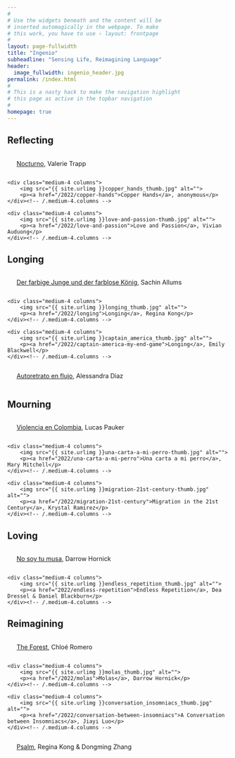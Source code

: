 ```yaml
---
#
# Use the widgets beneath and the content will be
# inserted automagically in the webpage. To make
# this work, you have to use › layout: frontpage
#
layout: page-fullwidth
title: "Ingenio"
subheadline: "Sensing Life, Reimagining Language"
header:
  image_fullwidth: ingenio_header.jpg
permalink: /index.html
#
# This is a nasty hack to make the navigation highlight
# this page as active in the topbar navigation
#
homepage: true
---
```


## Reflecting 
<div class="row t30">
    <div class="medium-4 columns">
        <img src="{{ site.urlimg }}nocturno_thumb.jpg" alt="">
        <p><a href="/2022/nocturno">Nocturno</a>, Valerie Trapp</p>
    </div><!-- /.medium-4.columns -->

    <div class="medium-4 columns">
        <img src="{{ site.urlimg }}copper_hands_thumb.jpg" alt="">
        <p><a href="/2022/copper-hands">Copper Hands</a>, anonymous</p>
    </div><!-- /.medium-4.columns -->

    <div class="medium-4 columns">
        <img src="{{ site.urlimg }}love-and-passion-thumb.jpg" alt="">
        <p><a href="/2022/love-and-passion">Love and Passion</a>, Vivian Auduong</p>
    </div><!-- /.medium-4.columns -->
</div><!-- /.row -->

## Longing
<div class="row t30">
    <div class="medium-4 columns">
        <img src="{{ site.urlimg }}der-farbige-junge-und-der-farblose-konig-thumb.jpg" alt="">
        <p><a href="/2022/der-farbige-junge-und-der-farblose-konig">Der farbige Junge und der farblose König</a>, Sachin Allums</p>
    </div><!-- /.medium-4.columns -->

    <div class="medium-4 columns">
        <img src="{{ site.urlimg }}longing_thumb.jpg" alt="">
        <p><a href="/2022/longing">Longing</a>, Regina Kong</p>
    </div><!-- /.medium-4.columns -->
	
    <div class="medium-4 columns">
        <img src="{{ site.urlimg }}captain_america_thumb.jpg" alt="">
        <p><a href="/2022/captain-america-my-end-game">Longing</a>, Emily Blackwell</p>
    </div><!-- /.medium-4.columns -->


</div><!-- /.row -->
<div class="row t30">
    <div class="medium-4 columns">
        <img src="{{ site.urlimg }}autoretrato_thumb.jpg" alt="">
        <p><a href="/2022/autoretrato-en-flujo">Autoretrato en flujo</a>, Alessandra Diaz</p>
    </div><!-- /.medium-4.columns -->
	</div>

## Mourning
<div class="row t30">
    <div class="medium-4 columns">
        <img src="{{ site.urlimg }}violenciacolombia_thumb.jpg" alt="">
        <p><a href="2022/violencia-en-colombia">Violencia en Colombia</a>, Lucas Pauker</p>
    </div><!-- /.medium-4.columns -->

    <div class="medium-4 columns">
        <img src="{{ site.urlimg }}una-carta-a-mi-perro-thumb.jpg" alt="">
        <p><a href="2022/una-carta-a-mi-perro">Una carta a mi perro</a>, Mary Mitchell</p>
    </div><!-- /.medium-4.columns -->

    <div class="medium-4 columns">
        <img src="{{ site.urlimg }}migration-21st-century-thumb.jpg" alt="">
        <p><a href="/2022/migration-21st-century">Migration in the 21st Century</a>, Krystal Ramirez</p>
    </div><!-- /.medium-4.columns -->
</div><!-- /.row -->

## Loving
<div class="row t30">
    <div class="medium-4 columns">
        <img src="{{ site.urlimg }}musa_thumb.jpg" alt="">
        <p><a href="2022/no-soy-tu-musa">No soy tu musa</a>, Darrow Hornick</p>
    </div><!-- /.medium-4.columns -->

    <div class="medium-4 columns">
        <img src="{{ site.urlimg }}endless_repetition_thumb.jpg" alt="">
        <p><a href="2022/endless-repetition">Endless Repetition</a>, Dea Dressel & Daniel Blackburn</p>
    </div><!-- /.medium-4.columns -->

</div><!-- /.row -->

## Reimagining
<div class="row t30">
    <div class="medium-4 columns">
        <img src="{{ site.urlimg }}forest-thumb.jpg" alt="">
        <p><a href="/2022/the-forest">The Forest</a>, Chloé Romero</p>
    </div><!-- /.medium-4.columns -->

    <div class="medium-4 columns">
        <img src="{{ site.urlimg }}molas_thumb.jpg" alt="">
        <p><a href="/2022/molas">Molas</a>, Darrow Hornick</p>
    </div><!-- /.medium-4.columns -->
	
    <div class="medium-4 columns">
        <img src="{{ site.urlimg }}conversation_insomniacs_thumb.jpg" alt="">
        <p><a href="/2022/conversation-between-insomniacs">A Conversation between Insomniacs</a>, Jiayi Luo</p>
    </div><!-- /.medium-4.columns -->

</div><!-- /.row -->

<div class="row t30">
    <div class="medium-4 columns">
        <img src="{{ site.urlimg }}psalm_thumb.jpg" alt="">
        <p><a href="/2022/psalm">Psalm</a>, Regina Kong & Dongming Zhang</p>
    </div><!-- /.medium-4.columns -->
	</div>